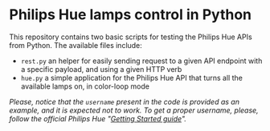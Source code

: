 # Philips Hue lamps control in Python

This repository contains two basic scripts for testing the Philips Hue APIs from Python. The available files include:

* `rest.py` an helper for easily sending request to a given API endpoint with a specific payload, and using a given HTTP verb
* `hue.py` a simple application for the Philips Hue API that turns all the available lamps on, in color-loop mode

_Please, notice that the `username` present in the code is provided as an example, and it is expected not to work. To get a proper username, please, follow the official Philips Hue "[Getting Started guide](https://www.developers.meethue.com/documentation/getting-started)"._
